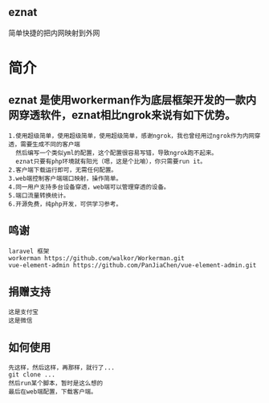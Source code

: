 ## eznat
简单快捷的把内网映射到外网
# 简介
## eznat 是使用workerman作为底层框架开发的一款内网穿透软件，eznat相比ngrok来说有如下优势。
    1.使用超级简单，使用超级简单，使用超级简单，感谢ngrok，我也曾经用过ngrok作为内网穿透，需要生成不同的客户端
      然后编写一个类似yml的配置，这个配置很容易写错，导致ngrok跑不起来。
      eznat只要有php环境就有阳光（嗯，这是个比喻），你只需要run it。
    2.客户端下载运行即可，无需任何配置。
    3.web端控制客户端端口映射，操作简单。
    4.同一用户支持多台设备穿透，web端可以管理穿透的设备。
    5.端口流量转换统计。
    6.开源免费，纯php开发，可供学习参考。
## 鸣谢
    laravel 框架
    workerman https://github.com/walkor/Workerman.git
    vue-element-admin https://github.com/PanJiaChen/vue-element-admin.git
## 捐赠支持
    这是支付宝
    这是微信
## 如何使用
    
    先这样，然后这样，再那样，就行了...
    git clone ...
    然后run某个脚本，暂时是这么想的
    最后在web端配置，下载客户端。
    
